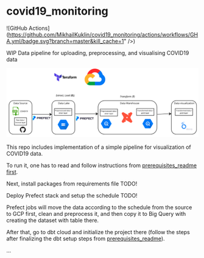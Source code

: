 # covid19_monitoring

![GitHub Actions](https://github.com/MikhailKuklin/covid19_monitoring/actions/workflows/GHA.yml/badge.svg?branch=master&kill_cache=1" />)

WIP Data pipeline for uploading, preprocessing, and visualising COVID19 data 

![Project architecture](images/covid19_monitoring_architecture.png)

This repo includes implementation of a simple pipeline for visualization of COVID19 data.

To run it, one has to read and follow instructions from [prerequisites_readme first](https://github.com/MikhailKuklin/covid19_monitoring/blob/main/prerequisites_readme.md).

Next, install packages from requirements file TODO!

Deploy Prefect stack and setup the schedule TODO!

Prefect jobs will move the data according to the schedule from the source to GCP first, clean and preprocess it, and then copy it to Big Query with creating the dataset with table there.

After that, go to dbt cloud and initialize the project there (follow the steps after finalizing the dbt setup steps from [prerequisites_readme](https://github.com/MikhailKuklin/covid19_monitoring/blob/main/prerequisites_readme.md)).

...


